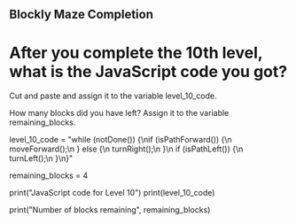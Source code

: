 ## Blockly Maze Completion
# After you complete the 10th level, what is the JavaScript code you got? 
Cut and paste and assign it to the variable level_10_code.

How many blocks did you have left? 
Assign it to the variable remaining_blocks.

level_10_code = "while (notDone()) {\nif (isPathForward()) {\n    moveForward();\n  } else {\n    turnRight();\n }\n  if (isPathLeft()) {\n    turnLeft();\n  }\n}"

remaining_blocks = 4 

print("JavaScript code for Level 10")
print(level_10_code)

print("Number of blocks remaining", remaining_blocks)

